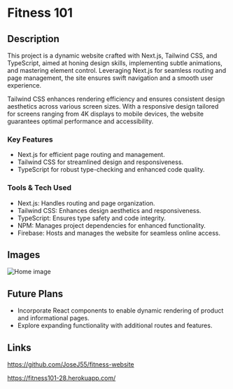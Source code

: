 # Fitness 101

## Description
This project is a dynamic website crafted with Next.js, Tailwind CSS, and TypeScript, aimed at honing design skills, implementing subtle animations, and mastering element control. Leveraging Next.js for seamless routing and page management, the site ensures swift navigation and a smooth user experience.

Tailwind CSS enhances rendering efficiency and ensures consistent design aesthetics across various screen sizes. With a responsive design tailored for screens ranging from 4K displays to mobile devices, the website guarantees optimal performance and accessibility.

### Key Features
* Next.js for efficient page routing and management.
* Tailwind CSS for streamlined design and responsiveness.
* TypeScript for robust type-checking and enhanced code quality.

### Tools & Tech Used
* Next.js: Handles routing and page organization.
* Tailwind CSS: Enhances design aesthetics and responsiveness.
* TypeScript: Ensures type safety and code integrity.
* NPM: Manages project dependencies for enhanced functionality.
* Firebase: Hosts and manages the website for seamless online access.

## Images
![Home image](https://github.com/JoseJ55/fitness-gym/blob/main/public/assets/fitness-101-main.png?raw=true)

## Future Plans
* Incorporate React components to enable dynamic rendering of product and informational pages.
* Explore expanding functionality with additional routes and features.

## Links
https://github.com/JoseJ55/fitness-website

https://fitness101-28.herokuapp.com/